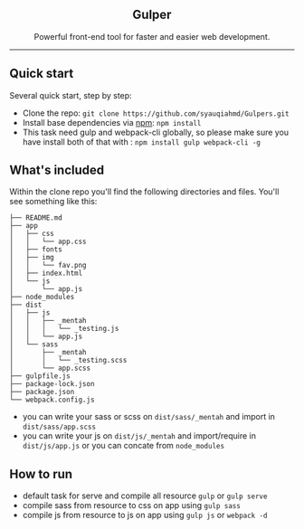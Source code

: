 <p align="center">
  <h2 align="center">Gulper</h2>
  <p align="center">
    Powerful front-end tool for faster and easier web development.
  </p>
  <hr>
</p>

## Quick start

Several quick start, step by step:

- Clone the repo: `git clone https://github.com/syauqiahmd/Gulpers.git`
- Install base dependencies via [npm](https://www.npmjs.com/): `npm install`
- This task need gulp and webpack-cli globally, so please make sure you have install both of that with : `npm install gulp webpack-cli -g`

## What's included

Within the clone  repo you'll find the following directories and files. You'll see something like this:

```text
├── README.md
├── app
│   ├── css
│   │   └── app.css
│   ├── fonts
│   ├── img
│   │   └── fav.png
│   ├── index.html
│   └── js
│       └── app.js
├── node_modules
├── dist
│   ├── js
│   │   ├── _mentah
│   │   │   └── _testing.js
│   │   └── app.js
│   └── sass
│       ├── _mentah
│       │   └── _testing.scss
│       └── app.scss
├── gulpfile.js
├── package-lock.json
├── package.json
└── webpack.config.js
```

- you can write your sass or scss on `dist/sass/_mentah` and import in `dist/sass/app.scss`
- you can write your js on `dist/js/_mentah` and import/require in `dist/js/app.js` or you can concate from `node_modules` 

## How to run

- default task for serve and compile all resource `gulp` or `gulp serve`
- compile sass from resource to css on app using `gulp sass`
- compile js from resource to js on app using `gulp js` or `webpack -d`
